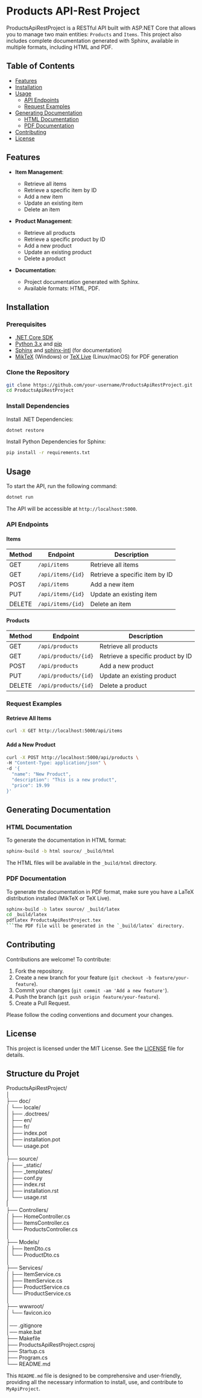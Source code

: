 # Products API-Rest Project

ProductsApiRestProject is a RESTful API built with ASP.NET Core that allows you to manage two main entities: `Products` and `Items`. This project also includes complete documentation generated with Sphinx, available in multiple formats, including HTML and PDF.

## Table of Contents

- [Features](#features)
- [Installation](#installation)
- [Usage](#usage)
  - [API Endpoints](#api-endpoints)
  - [Request Examples](#request-examples)
- [Generating Documentation](#generating-documentation)
  - [HTML Documentation](#html-documentation)
  - [PDF Documentation](#pdf-documentation)
- [Contributing](#contributing)
- [License](#license)

## Features

- **Item Management**:

  - Retrieve all items
  - Retrieve a specific item by ID
  - Add a new item
  - Update an existing item
  - Delete an item
- **Product Management**:

  - Retrieve all products
  - Retrieve a specific product by ID
  - Add a new product
  - Update an existing product
  - Delete a product
- **Documentation**:

  - Project documentation generated with Sphinx.
  - Available formats: HTML, PDF.

## Installation

### Prerequisites

- [.NET Core SDK](https://dotnet.microsoft.com/download)
- [Python 3.x](https://www.python.org/downloads/) and [pip](https://pip.pypa.io/en/stable/installation/)
- [Sphinx](https://www.sphinx-doc.org/en/master/) and [sphinx-intl](https://sphinx-intl.readthedocs.io/en/latest/) (for documentation)
- [MikTeX](https://miktex.org/download) (Windows) or [TeX Live](https://www.tug.org/texlive/) (Linux/macOS) for PDF generation

### Clone the Repository

```bash
git clone https://github.com/your-username/ProductsApiRestProject.git
cd ProductsApiRestProject
```

### Install Dependencies

Install .NET Dependencies:

```bash
dotnet restore
```

Install Python Dependencies for Sphinx:

```bash
pip install -r requirements.txt
```

## Usage

To start the API, run the following command:

```bash
dotnet run
```

The API will be accessible at `http://localhost:5000`.

### API Endpoints

#### Items


| Method | Endpoint          | Description                    |
| ------ | ----------------- | ------------------------------ |
| GET    | `/api/items`      | Retrieve all items             |
| GET    | `/api/items/{id}` | Retrieve a specific item by ID |
| POST   | `/api/items`      | Add a new item                 |
| PUT    | `/api/items/{id}` | Update an existing item        |
| DELETE | `/api/items/{id}` | Delete an item                 |

#### Products


| Method | Endpoint             | Description                       |
| ------ | -------------------- | --------------------------------- |
| GET    | `/api/products`      | Retrieve all products             |
| GET    | `/api/products/{id}` | Retrieve a specific product by ID |
| POST   | `/api/products`      | Add a new product                 |
| PUT    | `/api/products/{id}` | Update an existing product        |
| DELETE | `/api/products/{id}` | Delete a product                  |

### Request Examples

#### Retrieve All Items

```bash
curl -X GET http://localhost:5000/api/items
```

#### Add a New Product

```bash
curl -X POST http://localhost:5000/api/products \
-H "Content-Type: application/json" \
-d '{
  "name": "New Product",
  "description": "This is a new product",
  "price": 19.99
}'
```

## Generating Documentation

### HTML Documentation

To generate the documentation in HTML format:

```bash
sphinx-build -b html source/ _build/html
```

The HTML files will be available in the `_build/html` directory.

### PDF Documentation

To generate the documentation in PDF format, make sure you have a LaTeX distribution installed (MikTeX or TeX Live).

```bash
sphinx-build -b latex source/ _build/latex
cd _build/latex
pdflatex ProductsApiRestProject.tex
```The PDF file will be generated in the `_build/latex` directory.
```

## Contributing

Contributions are welcome! To contribute:

1. Fork the repository.
2. Create a new branch for your feature (`git checkout -b feature/your-feature`).
3. Commit your changes (`git commit -am 'Add a new feature'`).
4. Push the branch (`git push origin feature/your-feature`).
5. Create a Pull Request.

Please follow the coding conventions and document your changes.

## License

This project is licensed under the MIT License. See the [LICENSE]() file for details.

## Structure du Projet

ProductsApiRestProject/  
│  
├── doc/  
│   └── locale/  
│       ├── .doctrees/  
│       ├── en/  
│       ├── fr/  
│       ├── index.pot  
│       ├── installation.pot  
│       └── usage.pot  
│  
├── source/  
│   ├── _static/  
│   ├── _templates/  
│   ├── conf.py  
│   ├── index.rst  
│   ├── installation.rst  
│   └── usage.rst  
|  
├── Controllers/  
│   ├── HomeController.cs  
│   ├── ItemsController.cs  
│   └── ProductsController.cs  
│  
├── Models/  
│   ├── ItemDto.cs  
│   └── ProductDto.cs  
│  
├── Services/  
│   ├── ItemService.cs  
│   ├── IItemService.cs  
│   ├── ProductService.cs  
│   └── IProductService.cs  
│  
├── wwwroot/  
│   └── favicon.ico  
│  
│── .gitignore  
│── make.bat  
├── Makefile  
├── ProductsApiRestProject.csproj  
├── Startup.cs  
├── Program.cs  
└── README.md  
  
This `README.md` file is designed to be comprehensive and user-friendly, providing all the necessary information to install, use, and contribute to `MyApiProject`.  
